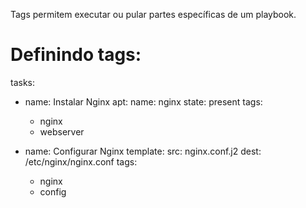 Tags permitem executar ou pular partes específicas de um playbook.

# Definindo tags:
tasks:
  - name: Instalar Nginx
    apt:
      name: nginx
      state: present
    tags: 
      - nginx
      - webserver

  - name: Configurar Nginx
    template:
      src: nginx.conf.j2
      dest: /etc/nginx/nginx.conf
    tags:
      - nginx
      - config
